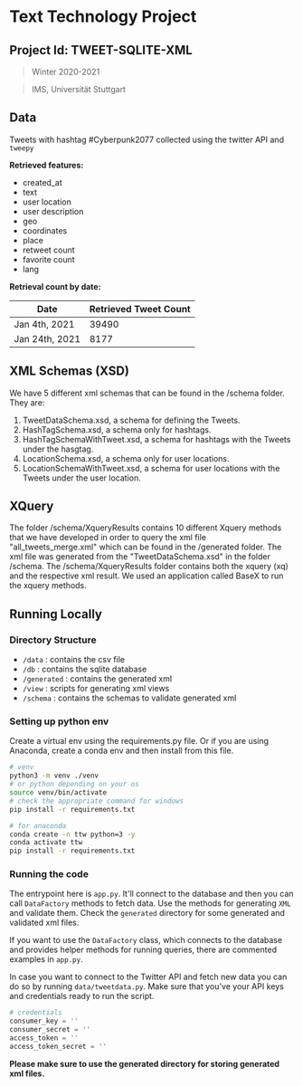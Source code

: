 # Text Technology Project
## Project Id: TWEET-SQLITE-XML
> Winter 2020-2021

> IMS, Universität Stuttgart

## Data
Tweets with hashtag #Cyberpunk2077 collected using the twitter API and `tweepy`

__Retrieved features:__
   - created_at
   - text
   - user location
   - user description
   - geo
   - coordinates
   - place 
   - retweet count
   - favorite count
   - lang

__Retrieval count by date:__

| Date           | Retrieved Tweet Count |
|----------------|-----------------------|
| Jan 4th, 2021  | 39490       |
| Jan 24th, 2021 | 8177        |
   
## XML Schemas (XSD)
We have 5 different xml schemas that can be found in the /schema folder. They are:

1. TweetDataSchema.xsd, a schema for defining the Tweets.
2. HashTagSchema.xsd, a schema only for hashtags.
3. HashTagSchemaWithTweet.xsd, a schema for hashtags with the Tweets under the hasgtag.
4. LocationSchema.xsd, a schema only for user locations.
5. LocationSchemaWithTweet.xsd, a schema for user locations with the Tweets under the user location.

## XQuery
The folder /schema/XqueryResults contains 10 different Xquery methods that we have developed in order to query the xml file "all_tweets_merge.xml" which can be found in the /generated folder. The xml file was generated from the "TweetDataSchema.xsd" in the folder /schema.
The /schema/XqueryResults folder contains both the xquery (xq) and the respective xml result. We used an application called BaseX to run the xquery methods.



## Running Locally

### Directory Structure
- `/data` : contains the csv file
- `/db` : contains the sqlite database
- `/generated` : contains the generated xml
- `/view` : scripts for generating xml views
- `/schema` : contains the schemas to validate generated xml

### Setting up python env
Create a virtual env using the requirements.py file. Or if you are using Anaconda, create a conda env 
and then install from this file. 

```bash
# venv
python3 -m venv ./venv
# or python depending on your os
source venv/bin/activate
# check the appropriate command for windows
pip install -r requirements.txt

# for anaconda
conda create -n ttw python=3 -y
conda activate ttw
pip install -r requirements.txt
```

### Running the code
The entrypoint here is `app.py`. It'll connect to the database and then you can call `DataFactory`
methods to fetch data. Use the methods for generating `XML` and validate them. Check the `generated` directory
for some generated and validated xml files.

If you want to use the `DataFactory` class, which connects to the database and provides helper methods for running queries,
there are commented examples in `app.py`. 

In case you want to connect to the Twitter API and fetch new data you can do so by running `data/tweetdata.py`. Make 
sure that you've your API keys and credentials ready to run the script.

```python
# credentials
consumer_key = ''
consumer_secret = ''
access_token = ''
access_token_secret = ''
```

__Please make sure to use the generated directory for storing generated xml files.__





